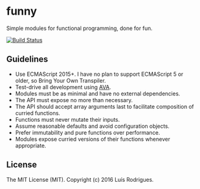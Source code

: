 # funny

Simple modules for functional programming, done for fun.

[![Build Status](https://travis-ci.org/goblindegook/funny.svg?branch=master)](https://travis-ci.org/goblindegook/funny)

## Guidelines

* Use ECMAScript 2015+. I have no plan to support ECMAScript 5 or older, so Bring Your Own Transpiler.
* Test-drive all development using [AVA](https://ava.li/).
* Modules must be as minimal and have no external dependencies.
* The API must expose no more than necessary.
* The API should accept array arguments last to facilitate composition of curried functions.
* Functions must never mutate their inputs.
* Assume reasonable defaults and avoid configuration objects.
* Prefer immutability and pure functions over performance.
* Modules expose curried versions of their functions whenever appropriate.

## License

The MIT License (MIT). Copyright (c) 2016 Luís Rodrigues.
